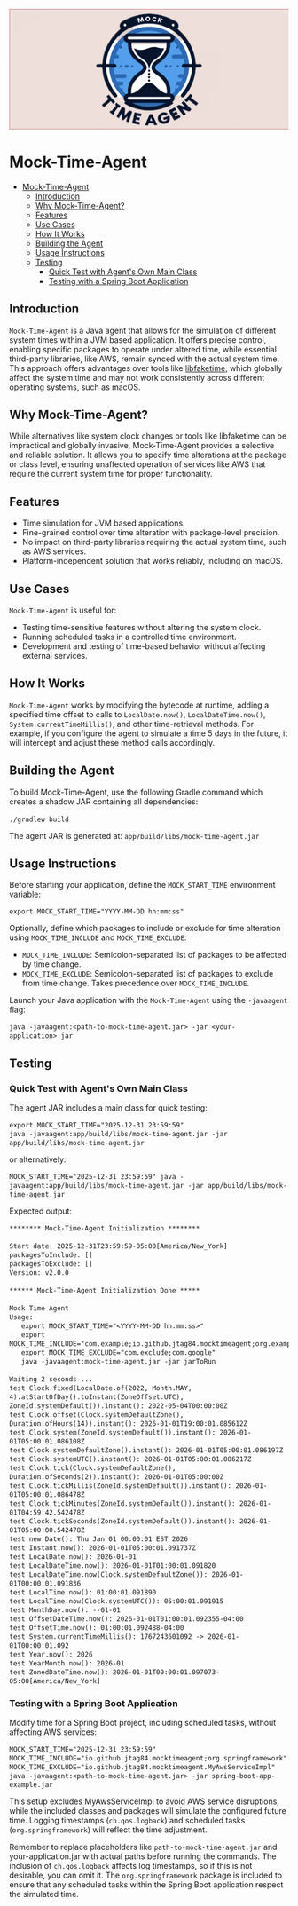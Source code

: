 
![](logo-banner.png)

# Mock-Time-Agent

<!-- TOC -->
* [Mock-Time-Agent](#mock-time-agent)
  * [Introduction](#introduction)
  * [Why Mock-Time-Agent?](#why-mock-time-agent)
  * [Features](#features)
  * [Use Cases](#use-cases)
  * [How It Works](#how-it-works)
  * [Building the Agent](#building-the-agent)
  * [Usage Instructions](#usage-instructions)
  * [Testing](#testing)
    * [Quick Test with Agent's Own Main Class](#quick-test-with-agents-own-main-class)
    * [Testing with a Spring Boot Application](#testing-with-a-spring-boot-application)
<!-- TOC -->

## Introduction

`Mock-Time-Agent` is a Java agent that allows for the simulation of different system times within a JVM based
application.
It offers precise control, enabling specific packages to operate under altered time,
while essential third-party libraries, like AWS, remain synced with the actual system time.
This approach offers advantages over tools like [libfaketime](https://github.com/wolfcw/libfaketime),
which globally affect the system time and may not work consistently across different operating systems, such as macOS.

## Why Mock-Time-Agent?

While alternatives like system clock changes or tools like libfaketime can be impractical and globally invasive,
Mock-Time-Agent provides a selective and reliable solution. It allows you to specify time alterations at the package
or class level, ensuring unaffected operation of services like AWS that require the current system time
for proper functionality.

## Features

* Time simulation for JVM based applications.
* Fine-grained control over time alteration with package-level precision.
* No impact on third-party libraries requiring the actual system time, such as AWS services.
* Platform-independent solution that works reliably, including on macOS.

## Use Cases

`Mock-Time-Agent` is useful for:

* Testing time-sensitive features without altering the system clock.
* Running scheduled tasks in a controlled time environment.
* Development and testing of time-based behavior without affecting external services.

## How It Works

`Mock-Time-Agent` works by modifying the bytecode at runtime, adding a specified time offset to calls
to `LocalDate.now()`,
`LocalDateTime.now()`, `System.currentTimeMillis()`, and other time-retrieval methods. For example,
if you configure the agent to simulate a time 5 days in the future, it will intercept and adjust these method calls
accordingly.

## Building the Agent

To build Mock-Time-Agent, use the following Gradle command which creates a shadow JAR containing all dependencies:

`./gradlew build`

The agent JAR is generated at: `app/build/libs/mock-time-agent.jar`

## Usage Instructions

Before starting your application, define the `MOCK_START_TIME` environment variable:

```shell
export MOCK_START_TIME="YYYY-MM-DD hh:mm:ss"
```

Optionally, define which packages to include or exclude for time alteration using `MOCK_TIME_INCLUDE`
and `MOCK_TIME_EXCLUDE`:

* `MOCK_TIME_INCLUDE`: Semicolon-separated list of packages to be affected by time change.
* `MOCK_TIME_EXCLUDE`: Semicolon-separated list of packages to exclude from time change. Takes precedence
  over `MOCK_TIME_INCLUDE`.

Launch your Java application with the `Mock-Time-Agent` using the `-javaagent` flag:

```shell
java -javaagent:<path-to-mock-time-agent.jar> -jar <your-application>.jar
```

## Testing

### Quick Test with Agent's Own Main Class

The agent JAR includes a main class for quick testing:

```shell
export MOCK_START_TIME="2025-12-31 23:59:59"
java -javaagent:app/build/libs/mock-time-agent.jar -jar app/build/libs/mock-time-agent.jar
```

or alternatively:

```shell
MOCK_START_TIME="2025-12-31 23:59:59" java -javaagent:app/build/libs/mock-time-agent.jar -jar app/build/libs/mock-time-agent.jar
```

Expected output:

```
******** Mock-Time-Agent Initialization ********

Start date: 2025-12-31T23:59:59-05:00[America/New_York]
packagesToInclude: []
packagesToExclude: []
Version: v2.0.0

****** Mock-Time-Agent Initialization Done *****

Mock Time Agent 
Usage: 
   export MOCK_START_TIME="<YYYY-MM-DD hh:mm:ss>"
   export MOCK_TIME_INCLUDE="com.example;io.github.jtag84.mocktimeagent;org.example"
   export MOCK_TIME_EXCLUDE="com.exclude;com.google"
   java -javaagent:mock-time-agent.jar -jar jarToRun

Waiting 2 seconds ...
test Clock.fixed(LocalDate.of(2022, Month.MAY, 4).atStartOfDay().toInstant(ZoneOffset.UTC), ZoneId.systemDefault()).instant(): 2022-05-04T00:00:00Z
test Clock.offset(Clock.systemDefaultZone(), Duration.ofHours(14)).instant(): 2026-01-01T19:00:01.085612Z
test Clock.system(ZoneId.systemDefault()).instant(): 2026-01-01T05:00:01.086108Z
test Clock.systemDefaultZone().instant(): 2026-01-01T05:00:01.086197Z
test Clock.systemUTC().instant(): 2026-01-01T05:00:01.086217Z
test Clock.tick(Clock.systemDefaultZone(), Duration.ofSeconds(2)).instant(): 2026-01-01T05:00:00Z
test Clock.tickMillis(ZoneId.systemDefault()).instant(): 2026-01-01T05:00:01.086478Z
test Clock.tickMinutes(ZoneId.systemDefault()).instant(): 2026-01-01T04:59:42.542478Z
test Clock.tickSeconds(ZoneId.systemDefault()).instant(): 2026-01-01T05:00:00.542478Z
test new Date(): Thu Jan 01 00:00:01 EST 2026
test Instant.now(): 2026-01-01T05:00:01.091737Z
test LocalDate.now(): 2026-01-01
test LocalDateTime.now(): 2026-01-01T01:00:01.091820
test LocalDateTime.now(Clock.systemDefaultZone()): 2026-01-01T00:00:01.091836
test LocalTime.now(): 01:00:01.091890
test LocalTime.now(Clock.systemUTC()): 05:00:01.091915
test MonthDay.now(): --01-01
test OffsetDateTime.now(): 2026-01-01T01:00:01.092355-04:00
test OffsetTime.now(): 01:00:01.092488-04:00
test System.currentTimeMillis(): 1767243601092 -> 2026-01-01T00:00:01.092 
test Year.now(): 2026
test YearMonth.now(): 2026-01
test ZonedDateTime.now(): 2026-01-01T00:00:01.097073-05:00[America/New_York]
```

### Testing with a Spring Boot Application

Modify time for a Spring Boot project, including scheduled tasks, without affecting AWS services:

```shell
MOCK_START_TIME="2025-12-31 23:59:59" MOCK_TIME_INCLUDE="io.github.jtag84.mocktimeagent;org.springframework" MOCK_TIME_EXCLUDE="io.github.jtag84.mocktimeagent.MyAwsServiceImpl" java -javaagent:<path-to-mock-time-agent.jar> -jar spring-boot-app-example.jar
```

This setup excludes MyAwsServiceImpl to avoid AWS service disruptions, while the included classes and packages will
simulate the configured future time. Logging timestamps (`ch.qos.logback`) and scheduled tasks (`org.springframework`)
will reflect the time adjustment.

Remember to replace placeholders like `path-to-mock-time-agent.jar` and your-application.jar with actual paths
before running the commands. The inclusion of `ch.qos.logback` affects log timestamps, so if this is not desirable,
you can omit it. The `org.springframework` package is included to ensure that any scheduled tasks within
the Spring Boot application respect the simulated time.






